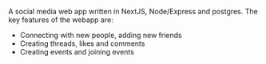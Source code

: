 A social media web app written in NextJS, Node/Express and postgres. The key features of the webapp are:
- Connecting with new people, adding new friends
- Creating threads, likes and comments
- Creating events and joining events

